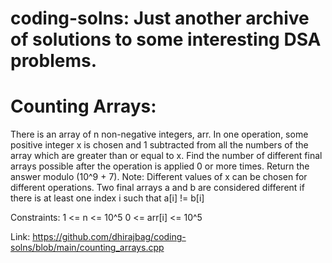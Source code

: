 # coding-solns: Just another archive of solutions to some interesting DSA problems.



# Counting Arrays:
There is an array of n non-negative integers, arr. In one operation, some positive integer x is chosen and 1 subtracted from all the numbers of 
the array which are greater than or equal to x. Find the number of different final arrays possible after the operation is applied 0 or more times.
Return the answer modulo (10^9 + 7).
Note:
 Different values of x can be chosen for different operations.
 Two final arrays a and b are considered different if there is at least one index i such that a[i] != b[i]
 
 
Constraints:
 1 <= n <= 10^5
 0 <= arr[i] <= 10^5

Link: https://github.com/dhirajbag/coding-solns/blob/main/counting_arrays.cpp




